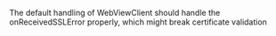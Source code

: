 
The default handling of WebViewClient should handle the
onReceivedSSLError properly, which might break certificate validation
